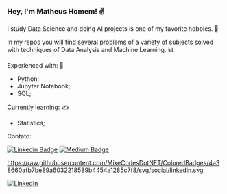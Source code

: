### Hey, I'm Matheus Homem! ✌

I study Data Science and doing AI projects is one of my favorite hobbies. 🤖

In my repos you will find several problems of a variety of subjects solved with techniques of Data Analysis and Machine Learning. 📊

Experienced with: 💪
 - Python;
 - Jupyter Notebook;
 - SQL;

Currently learning: ✍
 - Statistics;

Contato:

[![Linkedin Badge](https://img.shields.io/badge/-LinkedIn-blue?style=flat-square&logo=Linkedin&logoColor=white&link=https://www.linkedin.com/in/matheus-homem)](https://www.linkedin.com/in/matheus-homem)   [![Medium Badge](https://img.shields.io/badge/Medium-12100E?style=for-the-badge&logo=medium&logoColor=white&link=https://medium.com/@matheus.homem)](https://medium.com/@matheus.homem)


https://raw.githubusercontent.com/MikeCodesDotNET/ColoredBadges/4a38660afb7be89a6032218589b4454a1285c7f8/svg/social/linkedin.svg

<a href="#">
    <img src="https://img.shields.io/badge/linkedin%20-%230077B5.svg?&style=for-the-badge&logo=linkedin&logoColor=white" alt="LinkedIn" style="vertical-align:top margin:6px 4px">
  </a>  



